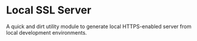 # Local SSL Server

A quick and dirt utility module to generate local HTTPS-enabled server from local development environments.
